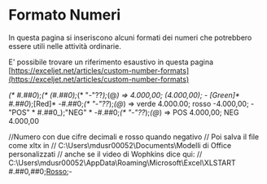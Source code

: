 # Formato Numeri

In questa pagina si inseriscono alcuni formati dei numeri che potrebbero essere utili nelle attività ordinarie.

E' possibile trovare un riferimento esaustivo in questa pagina [https://exceljet.net/articles/custom-number-formats](https://exceljet.net/articles/custom-number-formats)


_(* #.##0_);_(* (#.##0);_(* "-"??_);_(@_)                                 => 4.000,00; (4.000,00); -
[Green]* #.##0_);[Red]* -#.##0;_(* "-"??_);_(@_)                          => verde 4.000.00; rosso -4.000,00; -
"POS" * #.##0_);"NEG" * -#.##0;_(* "-"??_);_(@_)                          => POS 4.000,00; NEG 4.000,00

//Numero con due cifre decimali e rosso quando negativo
// Poi salva il file come xltx in
// C:\Users\mdusr00052\Documents\Modelli di Office personalizzati 
// anche se il video di Wophkins dice qui:
// C:\Users\mdusr00052\AppData\Roaming\Microsoft\Excel\XLSTART
#.##0,##0;[Rosso](#.##0,##0);-